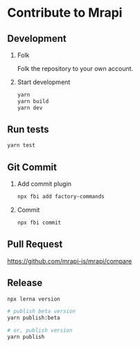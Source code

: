 # Contribute to Mrapi

## Development

1. Folk

   Folk the repository to your own account.

2. Start development

   ```bash
   yarn
   yarn build
   yarn dev
   ```

## Run tests

```bash
yarn test
```

## Git Commit

1. Add commit plugin

   ```bash
   npx fbi add factory-commands
   ```

2. Commit

   ```bash
   npx fbi commit
   ```

## Pull Request

https://github.com/mrapi-js/mrapi/compare


## Release

```bash
npx lerna version

# publish beta version
yarn publish:beta

# or, publish version
yarn publish
```
